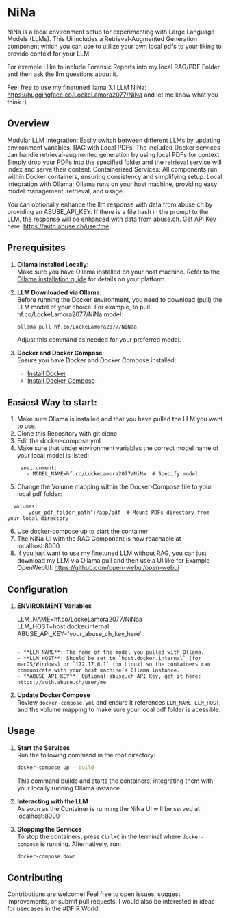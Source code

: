 # NiNa

NiNa is a local environment setup for experimenting with Large Language Models (LLMs).
This Ui includes a Retrieval-Augmented Generation component which you can use to utilize your own local pdfs to your liking to provide context for your LLM.

For example i like to include Forensic Reports into my local RAG/PDF Folder and then ask the llm questions about it.

Feel free to use my finetuned llama 3.1 LLM NiNa: https://huggingface.co/LockeLamora2077/NiNa and let me know what you think :)


## Overview


Modular LLM Integration: Easily switch between different LLMs by updating environment variables.
RAG with Local PDFs: The included Docker services can handle retrieval-augmented generation by using local PDFs for context. Simply drop your PDFs into the specified folder and the retrieval service will index and serve their content.
Containerized Services: All components run within Docker containers, ensuring consistency and simplifying setup.
Local Integration with Ollama: Ollama runs on your host machine, providing easy model management, retrieval, and usage.

You can optionally enhance the llm response with data from abuse.ch by providing an ABUSE_API_KEY. 
If there is a file hash in the prompt to the LLM, the response will be enhanced with data from abuse.ch.
Get API Key here: https://auth.abuse.ch/user/me


## Prerequisites

1. **Ollama Installed Locally**:  
   Make sure you have Ollama installed on your host machine. Refer to the [Ollama installation guide](https://docs.ollama.ai/getting-started/installation) for details on your platform.

2. **LLM Downloaded via Ollama**:  
   Before running the Docker environment, you need to download (pull) the LLM model of your choice. For example, to pull hf.co/LockeLamora2077/NiNa model:
   ```bash
   ollama pull hf.co/LockeLamora2077/NiNaa
   ```
   
   Adjust this command as needed for your preferred model.

3. **Docker and Docker Compose**:  
   Ensure you have Docker and Docker Compose installed:
   - [Install Docker](https://docs.docker.com/get-docker/)
   - [Install Docker Compose](https://docs.docker.com/compose/install/)
  
## Easiest Way to start:
1. Make sure Ollama is installed and that you have pulled the LLM you want to use.
2. Clone this Repository with git clone
3. Edit the docker-compose.yml
4. Make sure that under environment variables the correct model name of your local model is listed:
   ```
    environment:
      - MODEL_NAME=hf.co/LockeLamora2077/NiNa  # Specify model
   ```
5. Change the Volume mapping within the Docker-Compose file to your local pdf folder:
  ```
    volumes:
      - 'your_pdf_folder_path':/app/pdf  # Mount PDFs directory from your local directory
```
6. Use docker-compose up to start the container
7. The NiNa UI with the RAG Component is now reachable at localhost:8000
8. If you just want to use my finetuned LLM without RAG, you can just download my LLM via Ollama pull and then use a UI like for Example OpenWebUI: https://github.com/open-webui/open-webui

## Configuration

1. **ENVIRONMENT Variables**  

   LLM_NAME=hf.co/LockeLamora2077/NiNaa
   LLM_HOST=host.docker.internal
   ABUSE_API_KEY='your_abuse_ch_key_here'
   ```

   - **LLM_NAME**: The name of the model you pulled with Ollama.
   - **LLM_HOST**: Should be set to `host.docker.internal` (for macOS/Windows) or `172.17.0.1` (on Linux) so the containers can communicate with your host machine’s Ollama instance.
   - **ABUSE_API_KEY**: Optional abuse.ch API Key, get it here: https://auth.abuse.ch/user/me

2. **Update Docker Compose**  
   Review `docker-compose.yml` and ensure it references `LLM_NAME`, `LLM_HOST`, and the volume mapping to make sure your local pdf folder is acessible. 

## Usage

1. **Start the Services**  
   Run the following command in the root directory:
   ```bash
   docker-compose up --build
   ```

   This command builds and starts the containers, integrating them with your locally running Ollama instance.

2. **Interacting with the LLM**  
    As soon as the Container is running the NiNa UI will be served at localhost:8000

3. **Stopping the Services**  
   To stop the containers, press `Ctrl+C` in the terminal where `docker-compose` is running. Alternatively, run:
   ```bash
   docker-compose down
   ```

## Contributing

Contributions are welcome! Feel free to open issues, suggest improvements, or submit pull requests.
I would also be interested in ideas for usecases in the #DFIR World!

